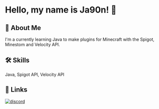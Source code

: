 
# Hello, my name is Ja90n! 👋


## 🚀 About Me
I'm a currently learning Java to make plugins for Minecraft with the Spigot, Minestom and Velocity API.


## 🛠 Skills
Java, Spigot API, Velocity API


## 🔗 Links
[![discord](https://img.shields.io/badge/contact-me-blue?logo=discord&logoColor=white)](https://discordapp.com/users/473485195329142784)
